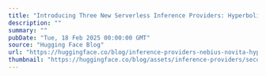 ```yaml
---
title: "Introducing Three New Serverless Inference Providers: Hyperbolic, Nebius AI Studio, and Novita 🔥"
description: ""
summary: ""
pubDate: "Tue, 18 Feb 2025 00:00:00 GMT"
source: "Hugging Face Blog"
url: "https://huggingface.co/blog/inference-providers-nebius-novita-hyperbolic"
thumbnail: "https://huggingface.co/blog/assets/inference-providers/second-batch-thumbnail.webp"
---
```


